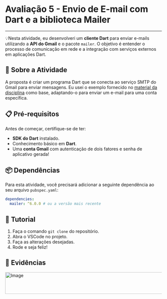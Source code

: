  # Avaliação 5 - Envio de E-mail com Dart e a biblioteca Mailer

---

💡Nesta atividade, eu desenvolveri um **cliente Dart** para enviar e-mails utilizando a **API do Gmail** e o pacote `mailer`. O objetivo é entender o processo de comunicação em rede e a integração com serviços externos em aplicações Dart.

## 🚀 Sobre a Atividade

A proposta é criar um programa Dart que se conecta ao serviço SMTP do Gmail para enviar mensagens. Eu usei o exemplo fornecido no [material da disciplina](https://github.com/ricdtaveira/mobdev-parte-01/blob/master/17-acesso-rede/README.md#174-smtp) como base, adaptando-o para enviar um e-mail para uma conta específica.

## 📋 Pré-requisitos

Antes de começar, certifique-se de ter:

* **SDK do Dart** instalado.
* Conhecimento básico em **Dart**.
* Uma **conta Gmail** com autenticação de dois fatores e senha de aplicativo gerada!

## 📦 Dependências

Para esta atividade, você precisará adicionar a seguinte dependência ao seu arquivo `pubspec.yaml`:

```yaml
dependencies:
  mailer: ^6.0.0 # ou a versão mais recente
```

## 🧩 Tutorial
1. Faça o comando `git clone` do repositório.
2. Abra o VSCode no projeto.
3. Faça as alterações desejadas.
4. Rode e seja feliz!

## 🧾 Evidências
<img width="1336" height="70" alt="Image" src="https://github.com/user-attachments/assets/97ee0ba0-dc39-4194-ab46-e0cb5990c345" />
